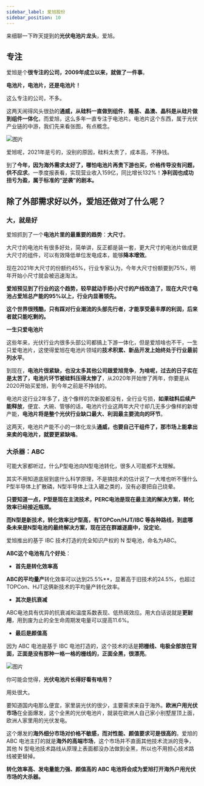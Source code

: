 ```yaml
---
sidebar_label: 爱旭股份
sidebar_position: 10
---
```


来细聊一下昨天提到的**光伏电池片龙头**，爱旭。

## 专注

爱旭是个**很专注的公司，2009年成立以来，就做了一件事**。

**电池片，电池片，还是电池片！**

这么专注的公司，不多。

这两天闹得风头很劲的**通威，从硅料一直做到组件**，**隆基、晶澳、晶科是从硅片做到组件一体化**，而爱旭，这么多年一直专注于电池片。电池片这个东西，属于光伏产业链的中游，我们先来看张图，有点概念。

![图片](https://img.arctee.cn/one/202211291606465.png)

爱旭呢，2021年是亏的，没别的原因，硅料太贵了，成本高，不挣钱。

到了**今年，因为海外需求太好了，哪怕电池片再贵下游也买，价格传导没有问题，供不应求**。一季度报表看，实现营业收入159亿，同比增长132%！**净利润也成功扭亏为盈，属于标准的“逆袭”的剧本。**

## 除了外部需求好以外，爱旭还做对了什么呢？

### 大，就是好

爱旭抓到了一个**电池片里的最重要的趋势**：**大尺寸**。

大尺寸的电池片有很多好处，简单讲，反正都是装一套，更大尺寸的电池片做成更大尺寸的组件，可以有效降低单位发电成本，能够**降本增效**。

现在2021年大尺寸的份额约45%，行业专家认为，今年大尺寸份额要到75%，明年开始小尺寸就会被迅速淘汰。

**爱旭预见到了行业的这个趋势，较早就动手把小尺寸的产线改造了，现在大尺寸电池占爱旭总产能的95%以上，行业内显著领先。**

**这个世界很残酷，只有踩对行业潮流的头部先行者，才能享受最丰厚的利润，后来者就只能吃剩的。**

**一生只爱电池片**

这些年来，光伏行业内很多头部公司都搞上下游一体化，但是爱旭啥也不干，一生只爱电池片，这使得爱旭在电池片领域的**技术积累、新品开发上始终处于行业最前列水平**。

到现在，**电池片很紧缺，也没太多其他公司跟爱旭竞争**，**为啥呢，过去的日子实在是太苦了，电池片环节被硅料压得太惨了**，从2020年开始惨了两年，你要是从2020开始买爱旭，到今年之前是不挣钱的。

电池片这行业2年多了，连个像样的次新股都没有，全行业亏损，**如果硅料后续产能释放**，便宜、大碗、管够的话，电池片行业这两年大尺寸却几无多少像样的新增产能，**电池片将是整个光伏行业缺口最大、利润最主要流向的环节**。

这两天，电池片产能不小的一体化龙头**通威，也要自己干组件了，那市场上能拿出来卖的电池片，就要更紧缺咯**。

### 大杀器：ABC

可能大家都听过，什么P型电池向N型电池转化，很多人可能都不太理解。

其实不用知道底层到底什么科学原理，不是搞技术的估计说了一大堆也听不懂什么P型半导体上扩散磷，N型半导体上注入硼之类的，没有必要把自己绕晕。

**只要知道一点，P型是现在主流技术，PERC电池是现在最主流的解决方案，转化效率已经接近瓶颈。**

**而N型是新技术，转化效率比P型高，有TOPCon/HJT/IBC 等各种路线，到底哪条未来是N型电池的最终解决方案，现在还在群雄逐鹿中，没定论**。

爱旭推出的基于 IBC 技术打造的完全知识产权的 N 型电池，命名为ABC。

**ABC这个电池有几个好处**：

- **首先是转化效率高**

**ABC的平均量产**转化效率可以达到25.5%**，显著高于旧技术的24.5%，也超过TOPCon、HJT这俩新技术的平均量产转化效率。

- **其次是抗衰减**

ABC电池具有优异的抗衰减和温度系数表现、低热斑效应。用大白话说就是**更耐用**，用到废为止的全生命周期发电量可以提高11.6%。

- **最后是颜值高**
  
因为 ABC 电池是基于 IBC 电池打造的，这个技术的话是**把栅线、电极全部放在背面，正面是没有那种一格一格的栅线的，正面全黑，很漂亮**。

![图片](https://img.arctee.cn/one/202211291606975.jpeg)

你可能会觉得，**光伏电池片长得好看有啥用？**

用处很大。

要知道国内电那么便宜，家里装光伏的很少，主要需求来自于海外。**欧洲户用光伏市场**在全面爆发，这个全黑的光伏电池片，就装在欧洲人自己家小别墅屋顶上面，欧洲人家里用的光伏发电。

这个爆发的**海外细分市场对价格不敏感，而对性能、颜值要求可是很高的**。爱旭的 ABC 电池主打的就是**海外的高端市场**，这个市场并不直面其他技术流派的竞争，其他 N 型电池技术路线从原理上表面都没办法做到全黑，所以也不用担心技术路线被更替掉。

**转化效率高、发电量能力强、颜值高的 ABC 电池将会成为爱旭打开海外户用光伏市场的大杀器。**